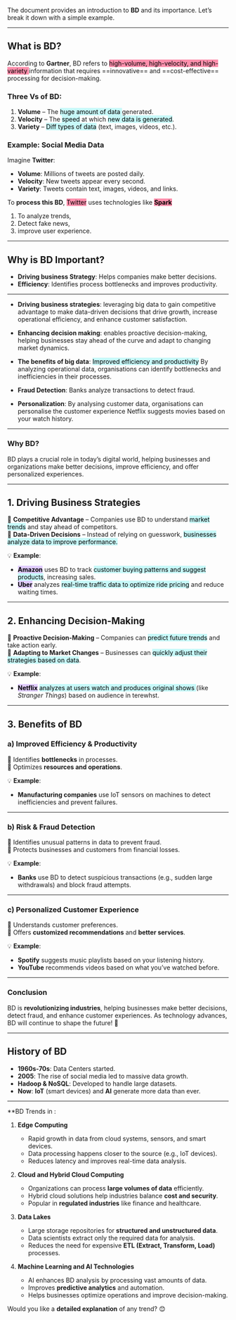 The document provides an introduction to **BD** and its importance. Let’s break it down with a simple example.

---

## **What is BD?**

According to **Gartner**, BD refers to <mark style="background: #FF5582A6;">high-volume, high-velocity, and high-variety </mark>information that requires ==innovative== and ==cost-effective== processing for decision-making.

### **Three Vs of BD:**

1. **Volume** – The <mark style="background: #ABF7F7A6;">huge amount of data </mark>generated.
2. **Velocity** – The <mark style="background: #ABF7F7A6;">speed</mark> at which <mark style="background: #ABF7F7A6;">new data is generated</mark>.
3. **Variety** – <mark style="background: #ABF7F7A6;">Diff types of data</mark> (text, images, videos, etc.).

### **Example: Social Media Data**

Imagine **Twitter**:

- **Volume**: Millions of tweets are posted daily.
- **Velocity**: New tweets appear every second.
- **Variety**: Tweets contain text, images, videos, and links.

To **process this BD**, <mark style="background: #FF5582A6;">Twitter</mark> uses technologies like **<mark style="background: #FF5582A6;">Spark</mark>**  
1. To analyze trends, 
2. Detect fake news,
3. improve user experience.

---

## **Why is BD Important?**

- **Driving business Strategy**: Helps companies make better decisions.
- **Efficiency**: Identifies process bottlenecks and improves productivity.


---
-  **Driving business strategies**: leveraging big data to gain competitive advantage to make data-driven decisions that drive growth, increase operational efficiency, and enhance customer satisfaction. 

-  **Enhancing decision making**: enables proactive decision-making, helping businesses stay ahead of the curve and adapt to changing market dynamics. 

-  **The benefits of big data**: <mark style="background: #ABF7F7A6;">Improved efficiency and productivity</mark> By analyzing operational data, organisations can identify bottlenecks and inefficiencies in their processes.
- **Fraud Detection**: Banks analyze transactions to detect fraud.
- **Personalization**: By analysing customer data, organisations can personalise the customer experience Netflix suggests movies based on your watch history.
---
### **Why BD?**
BD plays a crucial role in today’s digital world, helping businesses and organizations make better decisions, improve efficiency, and offer personalized experiences. 

---

## **1. Driving Business Strategies**

🔹 **Competitive Advantage** – Companies use BD to understand <mark style="background: #ABF7F7A6;">market trends</mark> and stay ahead of competitors.  
🔹 **Data-Driven Decisions** – Instead of relying on guesswork, <mark style="background: #ABF7F7A6;">businesses analyze data to improve performance.</mark>

💡 **Example**:

- **<mark style="background: #D2B3FFA6;">Amazon</mark>** uses BD to track <mark style="background: #ABF7F7A6;">customer buying patterns and suggest products</mark>, increasing sales.
- **<mark style="background: #D2B3FFA6;">Uber</mark>** analyzes <mark style="background: #ABF7F7A6;">real-time traffic data to optimize ride pricing</mark> and reduce waiting times.

---

## **2. Enhancing Decision-Making**

🔹 **Proactive Decision-Making** – Companies can <mark style="background: #ABF7F7A6;">predict future trends</mark> and take action early.  
🔹 **Adapting to Market Changes** – Businesses can <mark style="background: #ABF7F7A6;">quickly adjust their strategies based on data</mark>.

💡 **Example**:

- **<mark style="background: #D2B3FFA6;">Netflix</mark>** <mark style="background: #ABF7F7A6;">analyzes at users watch and produces original shows </mark>(like _Stranger Things_) based on audience in terewhst.

---

## **3. Benefits of BD**

### **a) Improved Efficiency & Productivity**

🔹 Identifies **bottlenecks** in processes.  
🔹 Optimizes **resources and operations**.

💡 **Example**:

- **Manufacturing companies** use IoT sensors on machines to detect inefficiencies and prevent failures.

---

### **b) Risk & Fraud Detection**

🔹 Identifies unusual patterns in data to prevent fraud.  
🔹 Protects businesses and customers from financial losses.

💡 **Example**:

- **Banks** use BD to detect suspicious transactions (e.g., sudden large withdrawals) and block fraud attempts.

---

### **c) Personalized Customer Experience**

🔹 Understands customer preferences.  
🔹 Offers **customized recommendations** and **better services**.

💡 **Example**:

- **Spotify** suggests music playlists based on your listening history.
- **YouTube** recommends videos based on what you’ve watched before.

---

### **Conclusion**

BD is **revolutionizing industries**, helping businesses make better decisions, detect fraud, and enhance customer experiences. As technology advances, BD will continue to shape the future! 🚀


---
## **History of BD**

- **1960s-70s**: Data Centers started.
- **2005**: The rise of social media led to massive data growth.
- **Hadoop & NoSQL**: Developed to handle large datasets.
- **Now**: **IoT** (smart devices) and **AI** generate more data than ever.

---

 **BD Trends in :

1. **Edge Computing**
    
    - Rapid growth in data from cloud systems, sensors, and smart devices.
    - Data processing happens closer to the source (e.g., IoT devices).
    - Reduces latency and improves real-time data analysis.
2. **Cloud and Hybrid Cloud Computing**
    
    - Organizations can process **large volumes of data** efficiently.
    - Hybrid cloud solutions help industries balance **cost and security**.
    - Popular in **regulated industries** like finance and healthcare.
3. **Data Lakes**
    
    - Large storage repositories for **structured and unstructured data**.
    - Data scientists extract only the required data for analysis.
    - Reduces the need for expensive **ETL (Extract, Transform, Load)** processes.
4. **Machine Learning and AI Technologies**
    
    - AI enhances BD analysis by processing vast amounts of data.
    - Improves **predictive analytics** and automation.
    - Helps businesses optimize operations and improve decision-making.

Would you like a **detailed explanation** of any trend? 😊